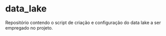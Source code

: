 # data_lake
Repositório contendo o script de criação e configuração do data lake a ser empregado no projeto.
